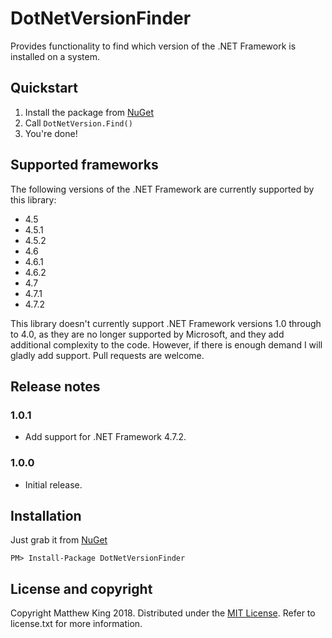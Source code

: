 DotNetVersionFinder
===================

Provides functionality to find which version of the .NET Framework is installed on a system.

Quickstart
----------

1) Install the package from [NuGet](https://www.nuget.org/packages/DotNetVersionFinder)
2) Call `DotNetVersion.Find()`
3) You're done!

Supported frameworks
--------------------

The following versions of the .NET Framework are currently supported by this library:

* 4.5
* 4.5.1
* 4.5.2
* 4.6
* 4.6.1
* 4.6.2
* 4.7
* 4.7.1
* 4.7.2

This library doesn't currently support .NET Framework versions 1.0 through to 4.0, as they are no longer supported by Microsoft, and they add additional complexity to the code. However, if there is enough demand I will gladly add support. Pull requests are welcome.

Release notes
-------------

### 1.0.1

* Add support for .NET Framework 4.7.2.

### 1.0.0

* Initial release.

Installation
------------

Just grab it from [NuGet](https://www.nuget.org/packages/DotNetVersionFinder/)

```
PM> Install-Package DotNetVersionFinder
```

License and copyright
---------------------

Copyright Matthew King 2018.
Distributed under the [MIT License](http://opensource.org/licenses/MIT). Refer to license.txt for more information.
